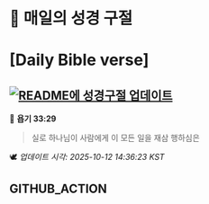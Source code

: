 # 🙏 매일의 성경 구절
# [Daily Bible verse]
## [![README에 성경구절 업데이트](https://github.com/DONGSUKA/first_test/actions/workflows/update-readme-bible.yml/badge.svg)](https://github.com/DONGSUKA/first_test/actions/workflows/update-readme-bible.yml)
<!-- START_BIBLE_VERSE -->
📖 **욥기 33:29**
> 실로 하나님이 사람에게 이 모든 일을 재삼 행하심은

🕊️ _업데이트 시각: 2025-10-12 14:36:23 KST_
  <!-- END_BIBLE_VERSE -->
## GITHUB_ACTION
